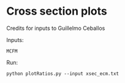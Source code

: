 Cross section plots
====

Credits for inputs to Guillelmo Ceballos

Inputs:

    MCFM
    

    
Run:

    python plotRatios.py --input xsec_ecm.txt
    

    
    